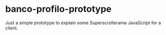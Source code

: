 banco-profilo-prototype
=======================

Just a simple prototype to explain some Superscrollerama JavaScript for a client.
